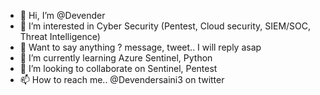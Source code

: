 
- 👋 Hi, I’m @Devender
- 👀 I’m interested in Cyber Security (Pentest, Cloud security, SIEM/SOC, Threat Intelligence)
- 💁 Want to say anything ? message, tweet.. I will reply asap
- 🌱 I’m currently learning Azure Sentinel, Python
- 💞️ I’m looking to collaborate on Sentinel, Pentest
- 📫 How to reach me.. @Devendersaini3 on twitter

<!---
DevSainiCom/DevSainiCom is a ✨ special ✨ repository because its `README.md` (this file) appears on your GitHub profile.
You can click the Preview link to take a look at your changes.
--->
